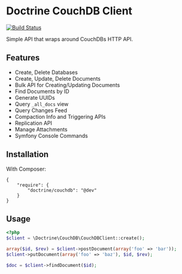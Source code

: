 # Doctrine CouchDB Client

[![Build Status](https://travis-ci.org/doctrine/couchdb-client.png?branch=master)](https://travis-ci.org/doctrine/couchdb-client)

Simple API that wraps around CouchDBs HTTP API.

## Features

* Create, Delete Databases
* Create, Update, Delete Documents
* Bulk API for Creating/Updating Documents
* Find Documents by ID
* Generate UUIDs
* Query `_all_docs` view
* Query Changes Feed
* Compaction Info and Triggering APIs
* Replication API
* Manage Attachments
* Symfony Console Commands

## Installation

With Composer:

    {
        "require": {
            "doctrine/couchdb": "@dev"
        }
    }

## Usage

```php
<?php
$client = \Doctrine\CouchDB\CouchDBClient::create();

array($id, $rev) = $client->postDocument(array('foo' => 'bar'));
$client->putDocument(array('foo' => 'baz'), $id, $rev);

$doc = $client->findDocument($id);
```
